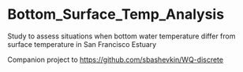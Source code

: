 # Bottom_Surface_Temp_Analysis
Study to assess situations when bottom water temperature differ from surface temperature in San Francisco Estuary

Companion project to https://github.com/sbashevkin/WQ-discrete
